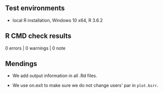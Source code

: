 ## Test environments
* local R installation, Windows 10 x64, R 3.6.2

## R CMD check results

0 errors | 0 warnings | 0 note

## Mendings

* We add output information in all .Rd files.

* We use on.exit to make sure we do not change users' par in `plot.bsrr`.
